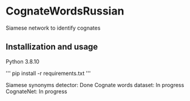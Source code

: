 # CognateWordsRussian
Siamese network to identify cognates

## Installization and usage

Python 3.8.10

'''
pip install -r requirements.txt
'''

Siamese synonyms detector: Done
Cognate words dataset: In progress
CognateNet: In progress
